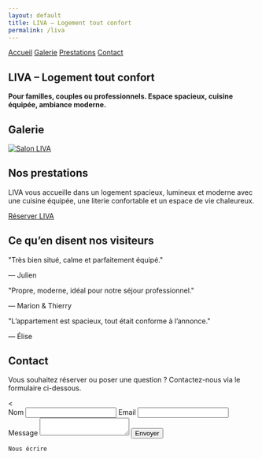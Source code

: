 ```yaml
---
layout: default
title: LIVA – Logement tout confort
permalink: /liva
---
```


<div class="bg-gray-100 min-h-screen px-4 text-center">

  <!-- MENU DE NAVIGATION -->
  <nav class="flex justify-center space-x-6 py-6 text-sm font-semibold uppercase tracking-wide">
    <a href="{{ site.baseurl }}/" class="hover:underline">Accueil</a>
    <a href="#galerie" class="hover:underline">Galerie</a>
    <a href="#prestations" class="hover:underline">Prestations</a>
    <a href="#contact" class="hover:underline">Contact</a>
  </nav>

  <!-- SECTION ACCUEIL -->
  <section id="accueil" class="py-6">
    <h1 class="text-4xl font-bold mb-4">LIVA – Logement tout confort</h1>
    <p class="text-lg max-w-xl mx-auto mb-6">
      <strong class="text-black">
        Pour familles, couples ou professionnels. Espace spacieux, cuisine équipée, ambiance moderne.
      </strong>
    </p>
  </section>

  <!-- SECTION GALERIE -->
  <section id="galerie" class="py-8">
    <h2 class="text-2xl font-bold mb-6">Galerie</h2>
    <div class="flex justify-center">
      <a href="{{ site.baseurl }}/assets/images/salon1.jpg" data-lightbox="liva" data-title="Salon LIVA">
        <img src="{{ site.baseurl }}/assets/images/salon1.jpg" alt="Salon LIVA" class="h-48 rounded shadow" />
      </a>
      <!-- Images masquées -->
      <a href="{{ site.baseurl }}/assets/images/Liva.jpg" data-lightbox="liva" data-title="Salon LIVA" style="display: none;"></a>
      <a href="{{ site.baseurl }}/assets/images/chaise.jpg" data-lightbox="liva" data-title="Salon LIVA" style="display: none;"></a>
      <a href="{{ site.baseurl }}/assets/images/espacerepas.jpg" data-lightbox="liva" data-title="Coin repas LIVA" style="display: none;"></a>
      <a href="{{ site.baseurl }}/assets/images/the.jpg" data-lightbox="liva" data-title="Table LIVA" style="display: none;"></a>
    </div>
  </section>

  <!-- SECTION PRESTATIONS -->
  <section id="prestations" class="py-12">
    <h2 class="text-2xl font-bold mb-6">Nos prestations</h2>
    <p class="max-w-xl mx-auto text-lg mb-6">
      LIVA vous accueille dans un logement spacieux, lumineux et moderne avec une cuisine équipée, une literie confortable et un espace de vie chaleureux.
    </p>
    <a href="https://www.airbnb.fr/rooms/41095534?guests=1&adults=2&s=67&unique_share_id=e0082f3f-afbb-4a7f-8e36-141205d4c373"
       class="bg-white text-black hover:bg-gray-300 font-semibold py-3 px-6 rounded-full transition inline-block">
      Réserver LIVA
    </a>
  </section>

  <!-- AVIS CLIENTS -->
  <section class="py-12">
    <h2 class="text-2xl font-bold mb-6">Ce qu’en disent nos visiteurs</h2>
    <div class="relative w-full max-w-2xl mx-auto overflow-hidden">
      <div id="testimonial-carousel-liva" class="whitespace-nowrap transition-transform duration-700 ease-in-out">
        <div class="inline-block w-full px-4">
          <p class="text-lg italic mb-2">"Très bien situé, calme et parfaitement équipé."</p>
          <p class="text-sm text-gray-600">— Julien</p>
        </div>
        <div class="inline-block w-full px-4">
          <p class="text-lg italic mb-2">"Propre, moderne, idéal pour notre séjour professionnel."</p>
          <p class="text-sm text-gray-600">— Marion & Thierry</p>
        </div>
        <div class="inline-block w-full px-4">
          <p class="text-lg italic mb-2">"L’appartement est spacieux, tout était conforme à l’annonce."</p>
          <p class="text-sm text-gray-600">— Élise</p>
        </div>
      </div>
    </div>
  </section>

  <script>
    let indexLiva = 0;
    const carouselLiva = document.getElementById('testimonial-carousel-liva');
    const slideCountLiva = carouselLiva.children.length;

    setInterval(() => {
      indexLiva = (indexLiva + 1) % slideCountLiva;
      carouselLiva.style.transform = `translateX(-${indexLiva * 100}%)`;
    }, 5000);
  </script>

  <!-- SECTION CONTACT -->
  <section id="contact" class="text-center py-12">
  <h2 class="text-2xl font-bold mb-4">Contact</h2>
  <p class="text-lg mb-4">
    Vous souhaitez réserver ou poser une question ? Contactez-nous via le formulaire ci-dessous.
  </p>
  <<form action="https://formspree.io/f/mwkgrvlw" method="POST" class="max-w-xl mx-auto text-left space-y-4">
  <label class="block">
    <span class="text-white">Nom</span>
    <input type="text" name="nom" required class="mt-1 block w-full rounded border-gray-300 text-black" />
  </label>
  <label class="block">
    <span class="text-white">Email</span>
    <input type="email" name="email" required class="mt-1 block w-full rounded border-gray-300 text-black" />
  </label>
  <label class="block">
    <span class="text-white">Message</span>
    <textarea name="message" required class="mt-1 block w-full rounded border-gray-300 text-black"></textarea>
  </label>
  <button type="submit" class="bg-white text-black hover:bg-gray-300 font-semibold py-2 px-4 rounded">
    Envoyer
  </button>
</form>

    Nous écrire
  </a>
</section>


</div>

